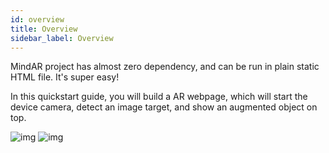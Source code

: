 ```yaml
---
id: overview 
title: Overview
sidebar_label: Overview
---
```


MindAR project has almost zero dependency, and can be run in plain static HTML file. It's super easy!

In this quickstart guide, you will build a AR webpage, which will start the device camera, detect an image target, and show an augmented object on top.

![img](/img/card-demo-short.gif)
![img](/img/card.png)
